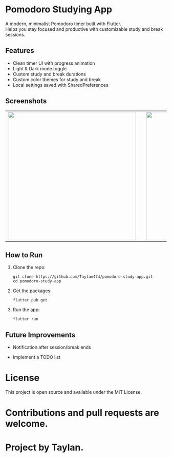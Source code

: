 # Pomodoro Studying App

A modern, minimalist Pomodoro timer built with Flutter.  
Helps you stay focused and productive with customizable study and break sessions.



## Features

- Clean timer UI with progress animation  
- Light & Dark mode toggle  
- Custom study and break durations  
- Custom color themes for study and break  
- Local settings saved with SharedPreferences



## Screenshots

<table>
  <tr>
    <td><img src="https://github.com/user-attachments/assets/bfef2500-1e57-4db1-9887-25a2b30e2453" width="400"/></td>
    <td style="width: 20px;"></td>
    <td><img src="https://github.com/user-attachments/assets/8138facf-ad5f-4815-9911-7f3019a3566c" width="400"/></td>
  </tr>
</table>



## How to Run

1. Clone the repo:
   ```
   git clone https://github.com/Taylan474/pomodoro-study-app.git
   cd pomodoro-study-app
   ```
2. Get the packages:
    ```
    flutter pub get
    ```
3. Run the app:
   ```
   flutter run
   ```

## Future Improvements

+ Notification after session/break ends

+ Implement a TODO list

# License

This project is open source and available under the MIT License.

# Contributions and pull requests are welcome.

# Project by Taylan.
